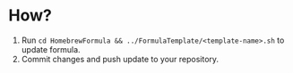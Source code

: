 # How?

1. Run `cd HomebrewFormula && ../FormulaTemplate/<template-name>.sh` to update formula.
2. Commit changes and push update to your repository.